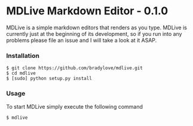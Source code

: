 # MDLive Markdown Editor - 0.1.0
MDLive is a simple markdown editors that renders as you type. MDLive is currently just at the beginning
of its development, so if you run into any problems please file an issue and I will take a look at it ASAP.

### Installation

```
$ git clone https://github.com/bradylove/mdlive.git
$ cd mdlive
$ [sudo] python setup.py install
```

### Usage
To start MDLive simply execute the following command

```
$ mdlive
```
